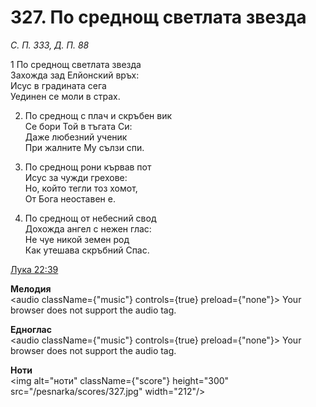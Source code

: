 # 327. По среднощ светлата звезда

_С. П. 333, Д. П. 88_

1 По среднощ светлата звезда  
Захожда зад Елйонский връх:  
Исус в градината сега  
Уединен се моли в страх.  

2. По среднощ с плач и скръбен вик  
Се бори Той в тъгата Си:  
Даже любезний ученик  
При жалните Му сълзи спи.  

3. По среднощ рони кървав пот  
Исус за чужди грехове:  
Но, който тегли тоз хомот,  
От Бога неоставен е.  

4. По среднощ от небесний свод  
Дохожда ангел с нежен глас:  
Не чуе никой земен род  
Как утешава скръбний Спас.

[Лука 22:39](http://biblia.bg/index.php?k=42&g=22&s=39)

**Мелодия**  
<audio className={"music"} controls={true} preload={"none"}>
    <source src="/pesnarka/mp3/327.mp3" type="audio/mpeg"/>
    Your browser does not support the audio tag.
</audio>

**Едноглас**  
<audio className={"music"} controls={true} preload={"none"}>
    <source src="/pesnarka/transp/327.mp3" type="audio/mpeg"/>
    Your browser does not support the audio tag.
</audio>

**Ноти**  
<img alt="ноти" className={"score"} height="300" src="/pesnarka/scores/327.jpg" width="212"/>
